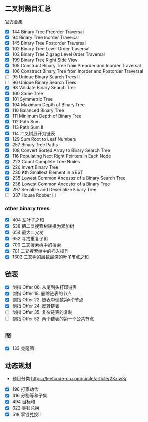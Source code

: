 ## 二叉树题目汇总
[官方合集](https://leetcode.com/tag/tree/)

- [x] 144 Binary Tree Preorder Traversal
- [x] 94 Binary Tree Inorder Traversal
- [x] 145 Binary Tree Postorder Traversal
- [x] 102 Binary Tree Level Order Traversal
- [x] 103 Binary Tree Zigzag Level Order Traversal
- [x] 199 Binary Tree Right Side View
- [x] 105 Construct Binary Tree from Preorder and Inorder Traversal
- [x] 106 Construct Binary Tree from Inorder and Postorder Traversal
- [ ] 95 Unique Binary Search Trees II
- [ ] 96 Unique Binary Search Trees
- [x] 98 Validate Binary Search Tree
- [x] 100 Same Tree
- [x] 101 Symmetric Tree
- [x] 104 Maximum Depth of Binary Tree
- [x] 110 Balanced Binary Tree
- [x] 111 Minimum Depth of Binary Tree
- [x] 112 Path Sum
- [x] 113 Path Sum II
- [x] 114 二叉树展开为链表
- [x] 129 Sum Root to Leaf Numbers
- [x] 257 Binary Tree Paths
- [x] 108 Convert Sorted Array to Binary Search Tree
- [x] 116 Populating Next Right Pointers in Each Node
- [x] 222 Count Complete Tree Nodes
- [x] 226 Invert Binary Tree
- [x] 230 Kth Smallest Element in a BST
- [x] 235 Lowest Common Ancestor of a Binary Search Tree
- [x] 236 Lowest Common Ancestor of a Binary Tree
- [x] 297 Serialize and Deserialize Binary Tree
- [ ] 337 House Robber III

### other binary trees
- [x] 404 左叶子之和
- [x] 538 把二叉搜索树转换为累加树
- [x] 654 最大二叉树
- [x] 652 寻找重复子树
- [x] 700 二叉搜索树中的搜索
- [x] 701 二叉搜索树中的插入操作
- [x] 1302 二叉树的层数最深的叶子节点之和

## 链表
- [x] 剑指 Offer 06. 从尾到头打印链表
- [x] 剑指 Offer 18. 删除链表的节点
- [x] 剑指 Offer 22. 链表中倒数第k个节点
- [x] 剑指 Offer 24. 反转链表
- [ ] 剑指 Offer 35. 复杂链表的复制
- [ ] 剑指 Offer 52. 两个链表的第一个公共节点

## 图
- [x] 133 克隆图

## 动态规划
- 题目分类 https://leetcode-cn.com/circle/article/2Xxlw3/
- [x] 198 打家劫舍
- [x] 416 分割等和子集
- [x] 494 目标和
- [x] 322 零钱兑换
- [x] 518 零钱兑换II